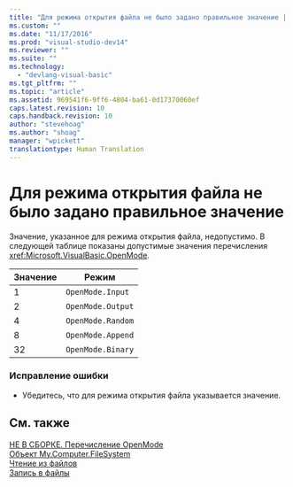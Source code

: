 ```yaml
---
title: "Для режима открытия файла не было задано правильное значение | Microsoft Docs"
ms.custom: ""
ms.date: "11/17/2016"
ms.prod: "visual-studio-dev14"
ms.reviewer: ""
ms.suite: ""
ms.technology: 
  - "devlang-visual-basic"
ms.tgt_pltfrm: ""
ms.topic: "article"
ms.assetid: 969541f6-9ff6-4804-ba61-0d17370060ef
caps.latest.revision: 10
caps.handback.revision: 10
author: "stevehoag"
ms.author: "shoag"
manager: "wpickett"
translationtype: Human Translation
---
```

# Для режима открытия файла не было задано правильное значение
Значение, указанное для режима открытия файла, недопустимо. В следующей таблице показаны допустимые значения перечисления <xref:Microsoft.VisualBasic.OpenMode>.  
  
|Значение|Режим|  
|--------------|-----------|  
|1|`OpenMode.Input`|  
|2|`OpenMode.Output`|  
|4|`OpenMode.Random`|  
|8|`OpenMode.Append`|  
|32|`OpenMode.Binary`|  
  
### Исправление ошибки  
  
-   Убедитесь, что для режима открытия файла указывается значение.  
  
## См. также  
 [НЕ В СБОРКЕ. Перечисление OpenMode](http://msdn.microsoft.com/ru-ru/e995bd42-d11f-455c-88c4-308345172633)   
 [Объект My.Computer.FileSystem](../../visual-basic/language-reference/objects/my-computer-filesystem-object.md)   
 [Чтение из файлов](../../visual-basic/developing-apps/programming/drives-directories-files/reading-from-files.md)   
 [Запись в файлы](../../visual-basic/developing-apps/programming/drives-directories-files/writing-to-files.md)